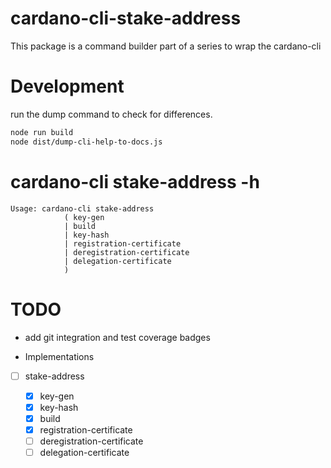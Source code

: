 # cardano-cli-stake-address

This package is a command builder part of a series to wrap the cardano-cli

# Development

run the dump command to check for differences.

```bash
node run build
node dist/dump-cli-help-to-docs.js
```

# cardano-cli stake-address -h
```text 
Usage: cardano-cli stake-address 
            ( key-gen
            | build
            | key-hash
            | registration-certificate
            | deregistration-certificate
            | delegation-certificate
            )

```


# TODO

- add git integration and test coverage badges

- Implementations

- [ ] stake-address

  - [x] key-gen
  - [x] key-hash
  - [x] build
  - [X] registration-certificate
  - [ ] deregistration-certificate
  - [ ] delegation-certificate
